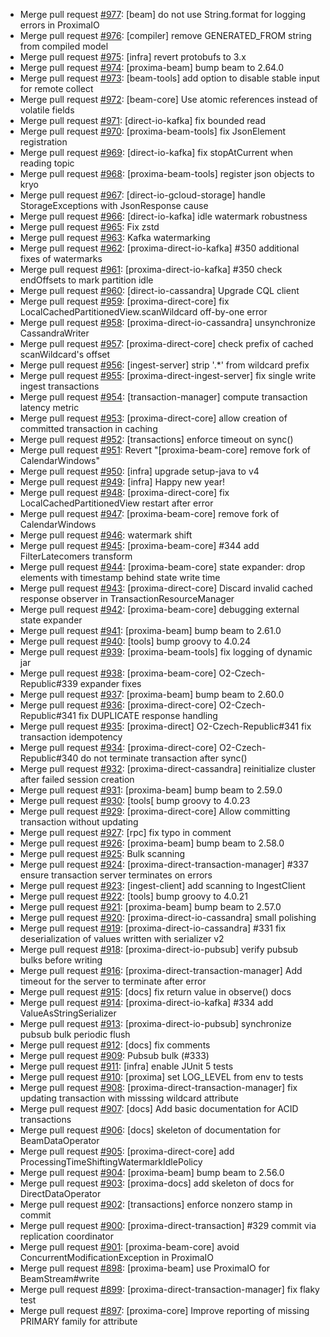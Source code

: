  - Merge pull request [#977](https://github.com/datadrivencz/proxima-platform/pull/977): [beam] do not use String.format for logging errors in ProximaIO
 - Merge pull request [#976](https://github.com/datadrivencz/proxima-platform/pull/976): [compiler] remove GENERATED_FROM string from compiled model
 - Merge pull request [#975](https://github.com/datadrivencz/proxima-platform/pull/975): [infra] revert protobufs to 3.x
 - Merge pull request [#974](https://github.com/datadrivencz/proxima-platform/pull/974): [proxima-beam] bump beam to 2.64.0
 - Merge pull request [#973](https://github.com/datadrivencz/proxima-platform/pull/973): [beam-tools] add option to disable stable input for remote collect
 - Merge pull request [#972](https://github.com/datadrivencz/proxima-platform/pull/972): [beam-core] Use atomic references instead of volatile fields
 - Merge pull request [#971](https://github.com/datadrivencz/proxima-platform/pull/971): [direct-io-kafka] fix bounded read
 - Merge pull request [#970](https://github.com/datadrivencz/proxima-platform/pull/970): [proxima-beam-tools] fix JsonElement registration
 - Merge pull request [#969](https://github.com/datadrivencz/proxima-platform/pull/969): [direct-io-kafka] fix stopAtCurrent when reading topic
 - Merge pull request [#968](https://github.com/datadrivencz/proxima-platform/pull/968): [proxima-beam-tools] register json objects to kryo
 - Merge pull request [#967](https://github.com/datadrivencz/proxima-platform/pull/967): [direct-io-gcloud-storage] handle StorageExceptions with JsonResponse cause
 - Merge pull request [#966](https://github.com/datadrivencz/proxima-platform/pull/966): [direct-io-kafka] idle watermark robustness
 - Merge pull request [#965](https://github.com/datadrivencz/proxima-platform/pull/965): Fix zstd
 - Merge pull request [#963](https://github.com/datadrivencz/proxima-platform/pull/963): Kafka watermarking
 - Merge pull request [#962](https://github.com/datadrivencz/proxima-platform/pull/962): [proxima-direct-io-kafka] #350 additional fixes of watermarks
 - Merge pull request [#961](https://github.com/datadrivencz/proxima-platform/pull/961): [proxima-direct-io-kafka] #350 check endOffsets to mark partition idle
 - Merge pull request [#960](https://github.com/datadrivencz/proxima-platform/pull/960): [direct-io-cassandra] Upgrade CQL client
 - Merge pull request [#959](https://github.com/datadrivencz/proxima-platform/pull/959): [proxima-direct-core] fix LocalCachedPartitionedView.scanWildcard off-by-one error
 - Merge pull request [#958](https://github.com/datadrivencz/proxima-platform/pull/958): [proxima-direct-io-cassandra] unsynchronize CassandraWriter
 - Merge pull request [#957](https://github.com/datadrivencz/proxima-platform/pull/957): [proxima-direct-core] check prefix of cached scanWildcard's offset
 - Merge pull request [#956](https://github.com/datadrivencz/proxima-platform/pull/956): [ingest-server] strip '.*' from wildcard prefix
 - Merge pull request [#955](https://github.com/datadrivencz/proxima-platform/pull/955): [proxima-direct-ingest-server] fix single write ingest transactions
 - Merge pull request [#954](https://github.com/datadrivencz/proxima-platform/pull/954): [transaction-manager] compute transaction latency metric
 - Merge pull request [#953](https://github.com/datadrivencz/proxima-platform/pull/953): [proxima-direct-core] allow creation of committed transaction in caching
 - Merge pull request [#952](https://github.com/datadrivencz/proxima-platform/pull/952): [transactions] enforce timeout on sync()
 - Merge pull request [#951](https://github.com/datadrivencz/proxima-platform/pull/951): Revert "[proxima-beam-core] remove fork of CalendarWindows"
 - Merge pull request [#950](https://github.com/datadrivencz/proxima-platform/pull/950): [infra] upgrade setup-java to v4
 - Merge pull request [#949](https://github.com/datadrivencz/proxima-platform/pull/949): [infra] Happy new year!
 - Merge pull request [#948](https://github.com/datadrivencz/proxima-platform/pull/948): [proxima-direct-core] fix LocalCachedPartitionedView restart after error
 - Merge pull request [#947](https://github.com/datadrivencz/proxima-platform/pull/947): [proxima-beam-core] remove fork of CalendarWindows
 - Merge pull request [#946](https://github.com/datadrivencz/proxima-platform/pull/946): watermark shift
 - Merge pull request [#945](https://github.com/datadrivencz/proxima-platform/pull/945): [proxima-beam-core] #344 add FilterLatecomers transform
 - Merge pull request [#944](https://github.com/datadrivencz/proxima-platform/pull/944): [proxima-beam-core] state expander: drop elements with timestamp behind state write time
 - Merge pull request [#943](https://github.com/datadrivencz/proxima-platform/pull/943): [proxima-direct-core] Discard invalid cached response observer in TransactionResourceManager
 - Merge pull request [#942](https://github.com/datadrivencz/proxima-platform/pull/942): [proxima-beam-core] debugging external state expander
 - Merge pull request [#941](https://github.com/datadrivencz/proxima-platform/pull/941): [proxima-beam] bump beam to 2.61.0
 - Merge pull request [#940](https://github.com/datadrivencz/proxima-platform/pull/940): [tools] bump groovy to 4.0.24
 - Merge pull request [#939](https://github.com/datadrivencz/proxima-platform/pull/939): [proxima-beam-tools] fix logging of dynamic jar
 - Merge pull request [#938](https://github.com/datadrivencz/proxima-platform/pull/938): [proxima-beam-core] O2-Czech-Republic#339 expander fixes
 - Merge pull request [#937](https://github.com/datadrivencz/proxima-platform/pull/937): [proxima-beam] bump beam to 2.60.0
 - Merge pull request [#936](https://github.com/datadrivencz/proxima-platform/pull/936): [proxima-direct-core] O2-Czech-Republic#341 fix DUPLICATE response handling
 - Merge pull request [#935](https://github.com/datadrivencz/proxima-platform/pull/935): [proxima-direct] O2-Czech-Republic#341 fix transaction idempotency
 - Merge pull request [#934](https://github.com/datadrivencz/proxima-platform/pull/934): [proxima-direct-core] O2-Czech-Republic#340 do not terminate transaction after sync()
 - Merge pull request [#932](https://github.com/datadrivencz/proxima-platform/pull/932): [proxima-direct-cassandra] reinitialize cluster after failed session creation
 - Merge pull request [#931](https://github.com/datadrivencz/proxima-platform/pull/931): [proxima-beam] bump beam to 2.59.0
 - Merge pull request [#930](https://github.com/datadrivencz/proxima-platform/pull/930): [tools[ bump groovy to 4.0.23
 - Merge pull request [#929](https://github.com/datadrivencz/proxima-platform/pull/929): [proxima-direct-core] Allow committing transaction without updating
 - Merge pull request [#927](https://github.com/datadrivencz/proxima-platform/pull/927): [rpc] fix typo in comment
 - Merge pull request [#926](https://github.com/datadrivencz/proxima-platform/pull/926): [proxima-beam] bump beam to 2.58.0
 - Merge pull request [#925](https://github.com/datadrivencz/proxima-platform/pull/925): Bulk scanning
 - Merge pull request [#924](https://github.com/datadrivencz/proxima-platform/pull/924): [proxima-direct-transaction-manager] #337 ensure transaction server terminates on errors
 - Merge pull request [#923](https://github.com/datadrivencz/proxima-platform/pull/923): [ingest-client] add scanning to IngestClient
 - Merge pull request [#922](https://github.com/datadrivencz/proxima-platform/pull/922): [tools] bump groovy to 4.0.21
 - Merge pull request [#921](https://github.com/datadrivencz/proxima-platform/pull/921): [proxima-beam] bump beam to 2.57.0
 - Merge pull request [#920](https://github.com/datadrivencz/proxima-platform/pull/920): [proxima-direct-io-cassandra] small polishing
 - Merge pull request [#919](https://github.com/datadrivencz/proxima-platform/pull/919): [proxima-direct-io-cassandra] #331 fix deserialization of values written with serializer v2
 - Merge pull request [#918](https://github.com/datadrivencz/proxima-platform/pull/918): [proxima-direct-io-pubsub] verify pubsub bulks before writing
 - Merge pull request [#916](https://github.com/datadrivencz/proxima-platform/pull/916): [proxima-direct-transaction-manager] Add timeout for the server to terminate after error
 - Merge pull request [#915](https://github.com/datadrivencz/proxima-platform/pull/915): [docs] fix return value in observe() docs
 - Merge pull request [#914](https://github.com/datadrivencz/proxima-platform/pull/914): [proxima-direct-io-kafka] #334 add ValueAsStringSerializer
 - Merge pull request [#913](https://github.com/datadrivencz/proxima-platform/pull/913): [proxima-direct-io-pubsub] synchronize pubsub bulk periodic flush
 - Merge pull request [#912](https://github.com/datadrivencz/proxima-platform/pull/912): [docs] fix comments
 - Merge pull request [#909](https://github.com/datadrivencz/proxima-platform/pull/909): Pubsub bulk (#333)
 - Merge pull request [#911](https://github.com/datadrivencz/proxima-platform/pull/911): [infra] enable JUnit 5 tests
 - Merge pull request [#910](https://github.com/datadrivencz/proxima-platform/pull/910): [proxima] set LOG_LEVEL from env to tests
 - Merge pull request [#908](https://github.com/datadrivencz/proxima-platform/pull/908): [proxima-direct-transaction-manager] fix updating transaction with misssing wildcard attribute
 - Merge pull request [#907](https://github.com/datadrivencz/proxima-platform/pull/907): [docs] Add basic documentation for ACID transactions
 - Merge pull request [#906](https://github.com/datadrivencz/proxima-platform/pull/906): [docs] skeleton of documentation for BeamDataOperator
 - Merge pull request [#905](https://github.com/datadrivencz/proxima-platform/pull/905): [proxima-direct-core] add ProcessingTimeShiftingWatermarkIdlePolicy
 - Merge pull request [#904](https://github.com/datadrivencz/proxima-platform/pull/904): [proxima-beam] bump beam to 2.56.0
 - Merge pull request [#903](https://github.com/datadrivencz/proxima-platform/pull/903): [proxima-docs] add skeleton of docs for DirectDataOperator
 - Merge pull request [#902](https://github.com/datadrivencz/proxima-platform/pull/902): [transactions] enforce nonzero stamp in commit
 - Merge pull request [#900](https://github.com/datadrivencz/proxima-platform/pull/900): [proxima-direct-transaction] #329 commit via replication coordinator
 - Merge pull request [#901](https://github.com/datadrivencz/proxima-platform/pull/901): [proxima-beam-core] avoid ConcurrentModificationException in ProximaIO
 - Merge pull request [#898](https://github.com/datadrivencz/proxima-platform/pull/898): [proxima-beam] use ProximaIO for BeamStream#write
 - Merge pull request [#899](https://github.com/datadrivencz/proxima-platform/pull/899): [proxima-direct-transaction-manager] fix flaky test
 - Merge pull request [#897](https://github.com/datadrivencz/proxima-platform/pull/897): [proxima-core] Improve reporting of missing PRIMARY family for attribute
